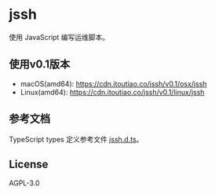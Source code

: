 # jssh
使用 JavaScript 编写运维脚本。

## 使用v0.1版本

- macOS(amd64): https://cdn.itoutiao.co/jssh/v0.1/osx/jssh
- Linux(amd64): https://cdn.itoutiao.co/jssh/v0.1/linux/jssh

## 参考文档

TypeScript types 定义参考文件 [jssh.d.ts](https://github.com/leizongmin/jssh/blob/main/jssh.d.ts)。

## License

AGPL-3.0
